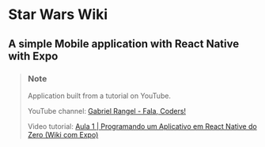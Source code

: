 # Star Wars Wiki

## A simple Mobile application with React Native with Expo

> ### Note
> Application built from a tutorial on YouTube.
>
> YouTube channel: [Gabriel Rangel - Fala, Coders!](https://www.youtube.com/@FalaCoders)
>
> Video tutorial: [Aula 1 | Programando um Aplicativo em React Native do Zero (Wiki com Expo)](https://www.youtube.com/watch?v=a2e2lXC5EGM&list=PL4zG19BCs4pdPJzElbUxCykHTClU-B0Ts)
